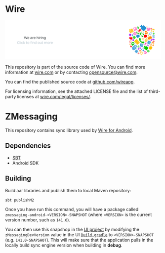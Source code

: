 # Wire

[![Wire logo](https://github.com/wireapp/wire/blob/master/assets/header-small.png?raw=true)](https://wire.com/jobs/)

This repository is part of the source code of Wire. You can find more information at [wire.com](https://wire.com) or by contacting opensource@wire.com.

You can find the published source code at [github.com/wireapp](https://github.com/wireapp). 

For licensing information, see the attached LICENSE file and the list of third-party licenses at [wire.com/legal/licenses/](https://wire.com/legal/licenses/).

# ZMessaging

This repository contains sync library used by [Wire for Android](https://github.com/wireapp/wire-android).

## Dependencies

- [SBT](http://www.scala-sbt.org/)
- Android SDK

## Building

Build aar libraries and publish them to local Maven repository:


```
sbt publishM2
```

Once you have run this command, you will have a package called `zmessaging-android-<VERSION>-SNAPSHOT` (where `<VERSION>`  is the current version number, such as `141.0`). 

You can then use this snapshop in the [UI project](https://github.com/wireapp/wire-android) by modifying the `zMessagingDevVersion` value in the UI [`Build.gradle`](https://github.com/wireapp/wire-android/blob/develop/app/build.gradle#L25) to `<VERSION>-SNAPSHOT` (e.g. `141.0-SNAPSHOT`). This will make sure that the application pulls in the locally build sync engine version when building in **debug**.
